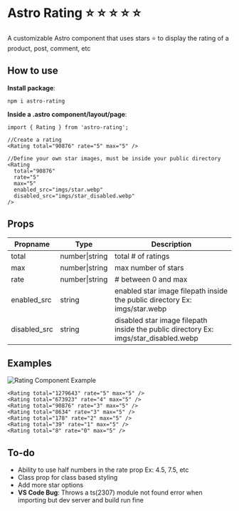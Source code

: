 # Astro Rating :star: :star: :star: :star: :star:

A customizable Astro component that uses stars :star: to display the rating of a product, post, comment, etc

## How to use

__Install package__:

```npm i astro-rating```

__Inside a .astro component/layout/page__:

```
import { Rating } from 'astro-rating';

//Create a rating
<Rating total="90876" rate="5" max="5" />

//Define your own star images, must be inside your public directory
<Rating 
  total="90876"
  rate="5"
  max="5"
  enabled_src="imgs/star.webp"
  disabled_src="imgs/star_disabled.webp"
/>
```

## Props

Propname | Type | Description
------------ | ------------- | -------------
total|number\|string|total # of ratings
max|number\|string|max number of stars
rate|number\|string|# between 0 and max
enabled_src|string|enabled star image filepath inside the public directory Ex: imgs/star.webp
disabled_src|string|disabled star image filepath inside the public directory Ex: imgs/star_disabled.webp

## Examples

![Rating Component Example](https://raw.githubusercontent.com/BryceRussell/astro-rating/main/example.JPG)

```
<Rating total="1279643" rate="5" max="5" />
<Rating total="673923" rate="4" max="5" />
<Rating total="90876" rate="3" max="5" />
<Rating total="8634" rate="3" max="5" />
<Rating total="178" rate="2" max="5" />
<Rating total="39" rate="1" max="5" />
<Rating total="8" rate="0" max="5" />
```

## To-do
- Ability to use half numbers in the rate prop Ex: 4.5, 7.5, etc
- Class prop for class based styling
- Add more star options
- __VS Code Bug__: Throws a ts(2307) module not found error when importing but dev server and build run fine
